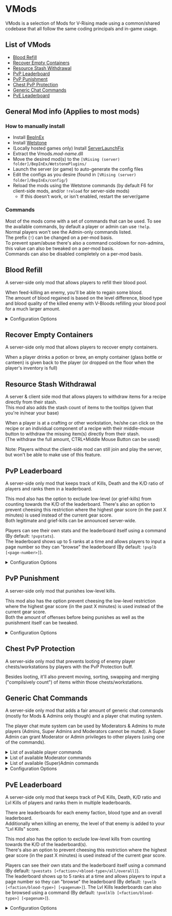 # VMods
VMods is a selection of Mods for V-Rising made using a common/shared codebase that all follow the same coding principals and in-game usage.

## List of VMods
* [Blood Refill](#blood-refill)
* [Recover Empty Containers](#recover-empty-containers)
* [Resource Stash Withdrawal](#resource-stash-withdrawal)
* [PvP Leaderboard](#pvp-leaderboard)
* [PvP Punishment](#pvp-punishment)
* [Chest PvP Protection](#chest-pvp-protection)
* [Generic Chat Commands](#generic-chat-commands)
* [PvE Leaderboard](#pve-leaderboard)

## General Mod info (Applies to most mods)
### How to manually install
* Install [BepInEx](https://v-rising.thunderstore.io/package/BepInEx/BepInExPack_V_Rising/)
* Install [Wetstone](https://v-rising.thunderstore.io/package/molenzwiebel/Wetstone/)
* (Locally hosted games only) Install [ServerLaunchFix](https://v-rising.thunderstore.io/package/Mythic/ServerLaunchFix/)
* Extract the Vmods._mod-name_.dll
* Move the desired mod(s) to the `[VRising (server) folder]/BepInEx/WetstonePlugins/`
* Launch the server (or game) to auto-generate the config files
* Edit the configs as you desire (found in `[VRising (server) folder]/BepInEx/config/`)
* Reload the mods using the Wetstone commands (by default F6 for client-side mods, and/or `!reload` for server-side mods)
  * If this doesn't work, or isn't enabled, restart the server/game

### Commands
Most of the mods come with a set of commands that can be used. To see the available commands, by default a player or admin can use `!help`.  
Normal players won't see the Admin-only commands listed.  
The prefix (`!`) can be changed on a per-mod basis.  
To prevent spam/abuse there's also a command cooldown for non-admins, this value can also be tweaked on a per-mod basis.  
Commands can also be disabled completely on a per-mod basis.

## Blood Refill
A server-side only mod that allows players to refill their blood pool.  
  
When feed-killing an enemy, you'll be able to regain some blood.  
The amount of blood regained is based on the level difference, blood type and blood quality of the killed enemy with V-Bloods refilling your blood pool for a much larger amount.

<details>
<summary>Configuration Options</summary>

* Enable/disable requiring feed-killing (when disabled, any kill grants some blood).
* Choose the amount of blood gained on a 'regular refill' (i.e. a refill without any level, blood type or quality punishments applied)
* A multiplier to reduce the amount of gained blood when feeding on an enemy of a different blood type. (blood dilution)
* The ability to disable different blood type refilling (i.e. a 0 multiplier for different blood types)
* Switch between having V-Blood act as diluted or pure blood, or have V-Blood completely refill your blood pool
* The options to make refilling random between 0.1L and the calculated amount (which then acts as a max refill amount)
* A global refill multiplier (applied after picking a random refill value)
* Enable/disable blood refill chat messages for everyone

</details>

## Recover Empty Containers
A server-side only mod that allows players to recover empty containers.  
  
When a player drinks a potion or brew, an empty container (glass bottle or canteen) is given back to the player (or dropped on the floor when the player's inventory is full)

## Resource Stash Withdrawal
A server & client side mod that allows players to withdraw items for a recipe directly from their stash.  
This mod also adds the stash count of items to the tooltips (given that you're in/near your base)  
  
When a player is at a crafting or other workstation, he/she can click on the recipe or an individual component of a recipe with their middle-mouse button to withdraw the missing item(s) directly from their stash.  
(The withdraw the full amount, CTRL+Middle Mouse Button can be used)  
  
Note: Players without the client-side mod can still join and play the server, but won't be able to make use of this feature.  
  
## PvP Leaderboard
A server-side only mod that keeps track of Kills, Death and the K/D ratio of players and ranks them in a leaderboard.  
  
This mod also has the option to exclude low-level (or grief-kills) from counting towards the K/D of the leaderboard.
There's also an option to prevent cheesing this restriction where the highest gear score (in the past X minutes) is used instead of the current gear score.  
Both legitimate and grief-kills can be announced server-wide.  
  
Players can see their own stats and the leaderboard itself using a command  (By default: `!pvpstats`).  
The leaderboard shows up to 5 ranks at a time and allows players to input a page number so they can "browse" the leaderboard (By default: `!pvplb [<page-number>]`).
  
<details>
<summary>Configuration Options</summary>

* Enable/disable announcing of legitimate kills
* Enable/disable announcing of grief-kills
* Set a Level Difference at which the K/D isn't counting anymore of the leaderboard.
* Enable/disable usage of the anti-cheesing system (highest gear score tracking)
* Change the amount of time the highest gear score is remembered/tracked

</details>

## PvP Punishment
A server-side only mod that punishes low-level kills.  
  
This mod also has the option prevent cheesing the low-level restriction where the highest gear score (in the past X minutes) is used instead of the current gear score.  
Both the amount of offenses before being punishes as well as the punishment itself can be tweaked.

<details>
<summary>Configuration Options</summary>

* Set a Level Difference at which an offense is being recorded
* Enable/disable usage of the anti-cheesing system (highest gear score tracking)
* Change the amount of offenses a player can make before actually being punished
* Change the offense cooldown time before the offense counter resets
* Change the duration of the punishment
* Change the following for the actual punishment:
  * % reduced Movement Speed
  * % reduced Max Health
  * % reduced Physical Resistance
  * % reduced Spell Resistance
  * amount of reduced Fire Resistance
  * amount of reduced Holy Resistance
  * amount of reduced Sun Resistance
  * amount of reduced Silver Resistance
  * % of reduced Physical Power
  * % of reduced Spell Power

</details>

## Chest PvP Protection
A server-side only mod that prevents looting of enemy player chests/workstations by players with the PvP Protection buff.  
  
Besides looting, it'll also prevent moving, sorting, swapping and merging ("compilsively count") of items within those chests/workstations.

## Generic Chat Commands
A server-side only mod that adds a fair amount of generic chat commands (mostly for Mods & Admins only though) and a player chat muting system.

The player chat mute system can be used by Moderators & Admins to mute players (Admins, Super Admins and Moderators cannot be muted).
A Super Admin can grant Moderator or Admin privileges to other players (using one of the commands).

<details>
<summary>List of available player commands</summary>

* `!ping`: Tells you how much ping/latency you have.
* `!admin-level [<player-name>]`: Tells you the Admin Level of yourself (or the give player)

</details>

<details>
<summary>List of available Moderator commands</summary>

_Note: These commands can be made Admin-only through a config setting_
* `!mute <player-name> <number-of-minutes> [global/local]`: Mutes the given player for the given number of minutes in the given chat/channel (or all chats/channels when omitted) - commands can still be used by the muted player
* `!unmute <player-name>`: Unmutes the given player
* `!remaining-mute <player-name>`: Tells you how many more minutes the mute for the given player will last

</details>

<details>
<summary>List of available (Super)Admin commands</summary>

* [SuperAdmin] `!set-admin-level <player-name> <none/mod/admin/superadmin>`: Changes the given player's Admin Level to the given level
* `!ping [<player-name>]`: Tells you how much ping/latency you or the given player has
* `!rename [<current-player-name>] <new-player-name>`: Renames a given player (or yourself) to a new name
* `!nxtbm [server-wide]`: Tells you (or the entire server) when the next Blood Moon will appear
* `!skiptobm`: Skips time to the next Blood Moon
* `!buff [<player-name>] <prefab-GUID>`: Adds the buff defined by the prefab-GUID to yourself (or the given player)
* `!unbuff [<player-name>] <prefab-GUID>`: Removes the buff defined by the prefab-GUID to yourself (or the given player)
* `!health [<player-name>] <percentage>`: Sets the Health of yourself (or the given player) to the given percentage
* `!complete-all-achievements [<player-name>]`: Completes all achievements for yourself (or the given player)
* `!unlock-all-research [<player-name>]`: Unlocks all research for yourself (or the given player)
* `!unlock-all-v-blood [<player-name>] <all/ability/passive/shapeshift>`: Unlocks all V-Blood Abilities/Passives/Shapshifts or all three of these for yourself (or the given player)
* `!spawn-npc <npc-name/prefab-GUID> [<amount>] [<life-time>]`: Spawns the given amount of npcs based on their name or prefab-GUID, and they'll stay alive of the given amount of time (or untill killed when the life-time argument is omitted
* `!set-blood [<player-name>] <blood-type> <blood-quality> [<gain-amount>]`: Sets your (or the given player's) blood type to the specified blood-type and blood-quality, and optionally adds a given amount of blood (in Litres)
* `!blood-potion <blood-type> <blood-quality>`: Creates a Blood Potion with the given Blood Type and Blood Quality
* [SuperAdmin] `!global-... [on/off]`: A set of commands that change the settings **server-wide** (i.e. for everyone!) - Note: these might be dangerous! so use them carefully
  * `sun-damage`
  * `durability-loss`
  * `blood-drain`
  * `cooldowns`
  * `build-costs`
  * `all-progression-unlocked`
  * `play-invul`
  * `day-night-cycle`: This pauses the Day/Night cycle completely (time stops moving forward)
  * `npc-movement`
  * `building-area-restrictions`: Be careful using this one, it might cause ruins, vegitation and others objects to spawn in player's bases.
  * `all-waypoints-unlocked`
  * `aggro`
  * `death-sequence-instead-of-ragdolls`
  * `drops`: Be extra careful using this one, it'll remove all current drops on the floor AND anything, anyone drops to the floor will be deleted from the game too!
  * `tutorial-popups`
  * `building-placement-restrictions`: Be careful using this one, it might cause ruins, vegitation and others objects to spawn in player's bases.
  * `3d-height`: Be careful using this one, it might cause clipping through objects and/or the world which results in players getting stuck.
  * `tile-collision`: Be careful using this one, it might cause clipping through objects and/or the world which results in players getting stuck.
  * `dynamic-collision`: Be careful using this one, it might cause clipping through objects and/or the world which results in players getting stuck.
  * `building-replacement`: Be careful using this one, it might cause ruins, vegitation and others objects to spawn in player's bases.
  * `dynamic-clouds`
  * `hit-effects`
  * `high-castle-roofs`
  * `feed-at-any-hp`: Allows you to feed on npcs, regardless of their hp (i.e. they no longer have to be low health to feed)
  * `linn-castle-roofs`
  * `free-building-placement`
  * `building-floor-territory`
  * `building-debugging`
  * `bat-sun-damage`
  * `castle-heart-blood-ess`
  * `castle-limits`: This allows anyone in the server to place more than the server-config defined limit of castle hearts

</details>

<details>
<summary>Configuration Options</summary>

* Enable/disable server-wide announcing when a player is renamed
* Enable/disable server-wide announcing when time is being skipped to the next blood moon
* Enable/disable the option to allow server-wide announcing of the time until next blood moon
* Enable/disable server-wide announcing when any of the `global-...` options are changed
* Enable/disable server-wide announcing when a player's privileges have been changed
* Enable/disable of the entire mute system
* Enable/disable the ability for players with the Moderator privilege to mute/unmute other players
* Enable/disable server-wide announcing when a player gets muted
* Enable/disable server-wide announcing when a player gets unmuted

</details>

## PvE Leaderboard
A server-side only mod that keeps track of PvE Kills, Death, K/D ratio and Lvl Kills of players and ranks them in multiple leaderboards.  
  
There are leaderboards for each enemy faction, blood type and an overall leaderboard.  
Additionally when killing an enemy, the level of that enemy is added to your "Lvl Kills" score.  
  
This mod also has the option to exclude low-level kills from counting towards the K/D of the leaderboard(s).  
There's also an option to prevent cheesing this restriction where the highest gear score (in the past X minutes) is used instead of the current gear score.  
  
Players can see their own stats and the leaderboard itself using a command (By default: `!pvestats [<faction>/<blood-type>/all/overall]`).  
The leaderboard shows up to 5 ranks at a time and allows players to input a page number so they can "browse" the leaderboard (By default: `!pvelb [<faction/blood-type>] [<pagenum>]`).
The Lvl Kills leaderboards can also be browsed using a command (By default: `!pvelklb [<faction/blood-type>] [<pagenum>]`).
  
<details>
<summary>Configuration Options</summary>

* Set a Level Difference at which the K/D isn't counting anymore of the leaderboard.
* Enable/disable usage of the anti-cheesing system (highest gear score tracking)
* Change the amount of time the highest gear score is remembered/tracked

</details>
